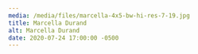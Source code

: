 ```yaml
---
media: /media/files/marcella-4x5-bw-hi-res-7-19.jpg
title: Marcella Durand
alt: Marcella Durand
date: 2020-07-24 17:00:00 -0500
---
```

